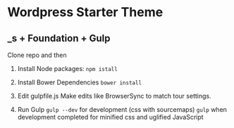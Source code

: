 # Wordpress Starter Theme

## _s + Foundation + Gulp

Clone repo and then

1. Install Node packages:
`npm istall`

2.	Install Bower Dependencies
`bower install`
3.	Edit gulpfile.js
Make edits like BrowserSync to match tour settings.

4. Run Gulp
`gulp --dev` for development (css with sourcemaps)
`gulp` when development completed for minified css and uglified JavaScript